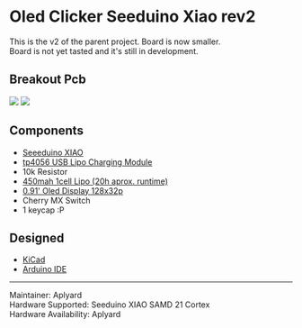 # Oled Clicker Seeduino Xiao rev2
  
This is the v2 of the parent project. Board is now smaller.   
Board is not yet tasted and it's still in development.   

**Breakout Pcb**  
-  
![](https://i.imgur.com/YdGuvSe.png) ![](https://i.imgur.com/4PXvAjk.png)

**Components**  
-
- [Seeeduino XIAO](https://www.seeedstudio.com/Seeeduino-XIAO-Arduino-Microcontroller-SAMD21-Cortex-M0+-p-4426.html)  
- [tp4056 USB Lipo Charging Module](https://i.imgur.com/EEmYTeY.png)  
- 10k Resistor  
- [450mah 1cell Lipo (20h aprox. runtime)](https://i.imgur.com/DlrVCJd.png)  
- [0.91' Oled Display 128x32p](https://i.imgur.com/tNMHrN5.jpg)  
- Cherry MX Switch  
- 1 keycap :P

**Designed**
-  
    
- [KiCad](https://github.com/KiCad)    
- [Arduino IDE](https://www.arduino.cc/en/main/software)

---   
Maintainer: Aplyard    
Hardware Supported: Seeduino XIAO SAMD 21 Cortex    
Hardware Availability: Aplyard  
